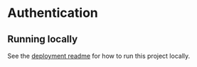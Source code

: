 # Authentication

## Running locally
See the [deployment readme](Deployment/README.md) for how to run this project locally.
